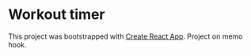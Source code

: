 # Workout timer

This project was bootstrapped with [Create React App](https://github.com/facebook/create-react-app).
Project on memo hook.
